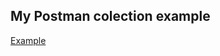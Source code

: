## My Postman colection example
[Example](https://www.postman.com/planetary-satellite-815988/workspace/petstore-swagger/collection/21973270-d044ede9-ef07-4bd3-99b6-9da51a9c3635?action=share&creator=21973270)
